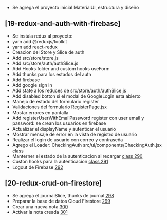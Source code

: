 - Se agrega el proyecto inicial MaterialUI, estructura y diseño

## [19-redux-and-auth-with-firebase]
- Se instala redux al proyecto:
- yarn add @reduxjs/toolkit
- yarn add react-redux
- Creacion del Store y Slice de auth
- Add src/store/store.js
- Add src/store/auth/authSlice.js
- Add Hooks folder and custom hooks useForm
- Add thunks para los estados del auth
- Add firebase
- Add google sign in
- Add state a los reduces de src/store/auth/authSlice.js
- Add disabled botton si el modal de GoogleLogin esta abierto
- Manejo de estado del formulario register
- Validaciones del formulario RegisterPage.jsx
- Mostar errores en pantalla
- Add registerUserWithEmailPassword register con user email y password: se crean los usuarios en firebase
- Actualizar el displayName y autenticar el usuario
- Mostrar mensaje de error en la vista de registro de usuario
- Realizar el login de usuario con correo y contraseña
- Agrego el Loader: CheckingAuth src/ui/components/CheckingAuth.jsx [class](https://www.udemy.com/course/react-cero-experto/learn/lecture/32298388#questions)
- Manterner el estado de la autenticacion al recargar [class 290](https://www.udemy.com/course/react-cero-experto/learn/lecture/20428715#questions)
- Custon hooks para la autenticacion [class 291](https://www.udemy.com/course/react-cero-experto/learn/lecture/32298508#questions)
- Logout de Firebase [292](https://www.udemy.com/course/react-cero-experto/learn/lecture/20120432#questions)


 ## [20-redux-crud-on-firestore]
 - Se agrega el journalSlice, thunks de journal [298](https://www.udemy.com/course/react-cero-experto/learn/lecture/32310794#questions)
 - Preparar la base de datos Cloud Firestore [299](https://www.udemy.com/course/react-cero-experto/learn/lecture/32311346#questions)
 - Crear una nueva nota [300](https://www.udemy.com/course/react-cero-experto/learn/lecture/20125334#questions)
 - Activar la nota creada [301](https://www.udemy.com/course/react-cero-experto/learn/lecture/20125338#questions)


